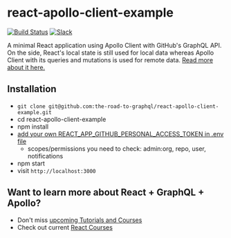 # react-apollo-client-example

[![Build Status](https://travis-ci.org/the-road-to-graphql/react-apollo-client-example.svg?branch=master)](https://travis-ci.org/the-road-to-graphql/react-apollo-client-example) [![Slack](https://slack-the-road-to-learn-react.wieruch.com/badge.svg)](https://slack-the-road-to-learn-react.wieruch.com/)

A minimal React application using Apollo Client with GitHub's GraphQL API. On the side, React's local state is still used for local data whereas Apollo Client with its queries and mutations is used for remote data. [Read more about it here.](https://www.robinwieruch.de/react-apollo-client-example)

## Installation

* `git clone git@github.com:the-road-to-graphql/react-apollo-client-example.git`
* cd react-apollo-client-example
* npm install
* [add your own REACT_APP_GITHUB_PERSONAL_ACCESS_TOKEN in .env file](https://help.github.com/articles/creating-a-personal-access-token-for-the-command-line/)
  * scopes/permissions you need to check: admin:org, repo, user, notifications
* npm start
* visit `http://localhost:3000`

## Want to learn more about React + GraphQL + Apollo?

* Don't miss [upcoming Tutorials and Courses](https://www.getrevue.co/profile/rwieruch)
* Check out current [React Courses](https://roadtoreact.com)
